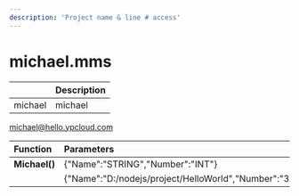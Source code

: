 ```yaml
---
description: 'Project name & line # access'
---
```


# michael.mms

|  | Description |
| :--- | :--- |
| michael | michael |

michael@hello.ypcloud.com

| Function | Parameters | Return |
| :--- | :--- | :--- |
| **Michael\(\)** | {"Name":"STRING","Number":"INT"} | {"Result":"STRING"} |
|  | {"Name":"D:/nodejs/project/HelloWorld","Number":"3"} | {"Result":"OK"} |

